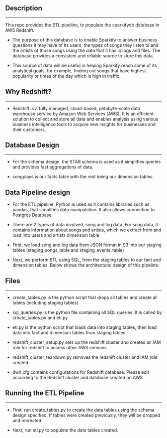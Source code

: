 ## Description
---
This repo provides the ETL pipeline, to populate the sparkifydb database in AWS Redshift.  
* The purpose of this database is to enable Sparkify to answer business questions it may have of its users, the types of songs they listen to and the artists of those songs using the data that it has in logs and files. The database provides a consistent and reliable source to store this data.

* This source of data will be useful in helping Sparkify reach some of its analytical goals, for example, finding out songs that have highest popularity or times of the day which is high in traffic.

## Why Redshift?
--- 
* Redshift is a fully managed, cloud-based, petabyte-scale data warehouse service by Amazon Web Services (AWS). It is an efficient solution to collect and store all data and enables analysis using various business intelligence tools to acquire new insights for businesses and their customers.  


## Database Design
---
* For the schema design, the STAR schema is used as it simplifies queries and provides fast aggregations of data.


* songplays is our facts table with the rest being our dimension tables.

## Data Pipeline design
* For the ETL pipeline, Python is used as it contains libraries such as pandas, that simplifies data manipulation. It also allows connection to Postgres Database.

* There are 2 types of data involved, song and log data. For song data, it contains information about songs and artists, which we extract from and load into users and artists dimension table

* First, we load song and log data from JSON format in S3 into our staging tables (staging_songs_table and staging_events_table)

* Next, we perform ETL using SQL, from the staging tables to our fact and dimension tables. Below shows the architectural design of this pipeline:


## Files
---
* create_tables.py is the python script that drops all tables and create all tables (including staging tables)

* sql_queries.py is the python file containing all SQL queries. It is called by create_tables.py and etl.py

* etl.py is the python script that loads data into staging tables, then load data into fact and dimension tables from staging tables

* redshift_cluster_setup.py sets up the redshift cluster and creates an IAM role for redshift to access other AWS services

* redshift_cluster_teardown.py removes the redshift cluster and IAM role created

* dwh.cfg contains configurations for Redshift database. Please edit according to the Redshift cluster and database created on AWS

## Running the ETL Pipeline
---
* First, run create_tables.py to create the data tables using the schema design specified. If tables were created previously, they will be dropped and recreated.

* Next, run etl.py to populate the data tables created.
